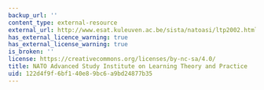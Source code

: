 ```yaml
---
backup_url: ''
content_type: external-resource
external_url: http://www.esat.kuleuven.ac.be/sista/natoasi/ltp2002.html
has_external_licence_warning: true
has_external_license_warning: true
is_broken: ''
license: https://creativecommons.org/licenses/by-nc-sa/4.0/
title: NATO Advanced Study Institute on Learning Theory and Practice
uid: 122d4f9f-6bf1-40e8-9bc6-a9bd24877b35
---
```

